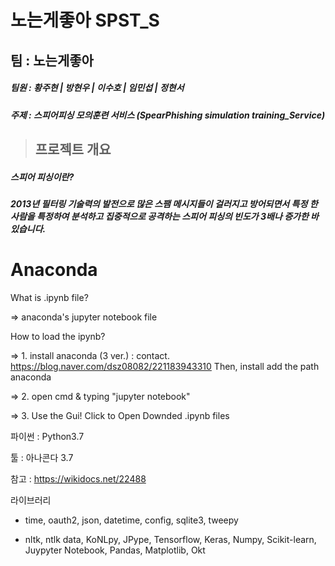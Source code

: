 # 노는게좋아 SPST_S
<h2> 팀 : 노는게좋아 </h2>
<h5><strong>팀원 : </strong>황주현 | 방현우 | 이수호 | 임민섭 | 정현서</h5>
<h5><strong>주제 : </strong>스피어피싱 모의훈련 서비스 (SpearPhishing simulation training_Service)</h5>

> <h2>프로젝트 개요</h2>
<h5>스피어 피싱이란?</h5>
<h5>2013년 필터링 기술력의 발전으로 많은 스팸 메시지들이 걸러지고 방어되면서 특정 한 사람을 특정하여 분석하고 집중적으로 공격하는 스피어 피싱의 빈도가 3배나 증가한 바 있습니다. </h5>

<h1>Anaconda</h1>
What is .ipynb file?

=> anaconda's jupyter notebook file

How to load the ipynb?

=> 1. install anaconda (3 ver.) : contact. https://blog.naver.com/dsz08082/221183943310 Then, install add the path anaconda

=> 2. open cmd & typing "jupyter notebook"

=> 3. Use the Gui! Click to Open Downded .ipynb files

파이썬 : Python3.7

툴 : 아나콘다 3.7

참고 : https://wikidocs.net/22488

라이브러리
- time, oauth2, json, datetime, config, sqlite3, tweepy

- nltk, ntlk data, KoNLpy, JPype, Tensorflow, Keras, Numpy, Scikit-learn, Juypyter Notebook, Pandas, Matplotlib, Okt

